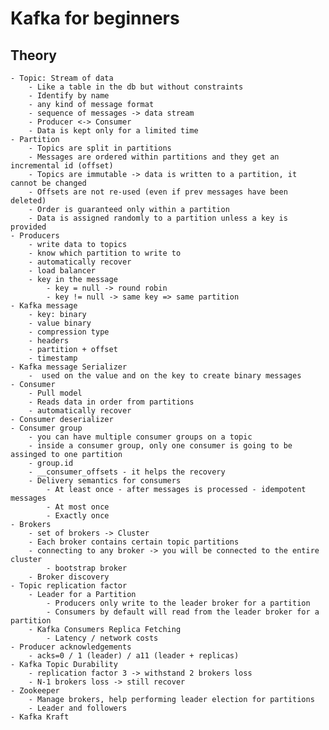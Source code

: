 # Kafka for beginners

## Theory
    - Topic: Stream of data
        - Like a table in the db but without constraints
        - Identify by name
        - any kind of message format
        - sequence of messages -> data stream
        - Producer <-> Consumer
        - Data is kept only for a limited time
    - Partition
        - Topics are split in partitions
        - Messages are ordered within partitions and they get an incremental id (offset)
        - Topics are immutable -> data is written to a partition, it cannot be changed
        - Offsets are not re-used (even if prev messages have been deleted)
        - Order is guaranteed only within a partition
        - Data is assigned randomly to a partition unless a key is provided
    - Producers
        - write data to topics
        - know which partition to write to
        - automatically recover
        - load balancer
        - key in the message
            - key = null -> round robin
            - key != null -> same key => same partition
    - Kafka message
        - key: binary
        - value binary
        - compression type
        - headers
        - partition + offset
        - timestamp
    - Kafka message Serializer
        -  used on the value and on the key to create binary messages
    - Consumer
        - Pull model
        - Reads data in order from partitions
        - automatically recover
    - Consumer deserializer
    - Consumer group
        - you can have multiple consumer groups on a topic
        - inside a consumer group, only one consumer is going to be assinged to one partition
        - group.id
        - __consumer_offsets - it helps the recovery
        - Delivery semantics for consumers
            - At least once - after messages is processed - idempotent messages
            - At most once
            - Exactly once
    - Brokers
        - set of brokers -> Cluster
        - Each broker contains certain topic partitions
        - connecting to any broker -> you will be connected to the entire cluster
            - bootstrap broker
        - Broker discovery
    - Topic replication factor
        - Leader for a Partition
            - Producers only write to the leader broker for a partition
            - Consumers by default will read from the leader broker for a partition
        - Kafka Consumers Replica Fetching
            - Latency / network costs
    - Producer acknowledgements
        - acks=0 / 1 (leader) / a11 (leader + replicas)
    - Kafka Topic Durability
        - replication factor 3 -> withstand 2 brokers loss
        - N-1 brokers loss -> still recover
    - Zookeeper
        - Manage brokers, help performing leader election for partitions
        - Leader and followers
    - Kafka Kraft
        
